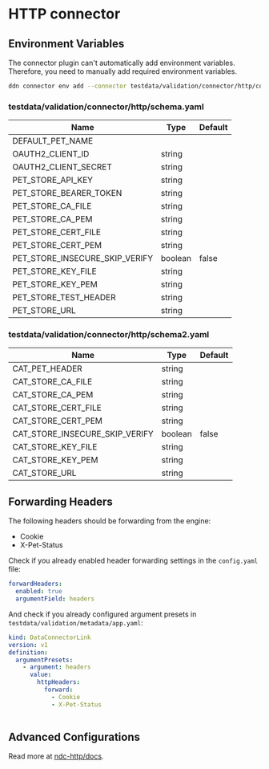 # HTTP connector

## Environment Variables

The connector plugin can't automatically add environment variables. Therefore, you need to manually add required environment variables.

```bash
ddn connector env add --connector testdata/validation/connector/http/connector.yaml --ENV_NAME=value
```

### testdata/validation/connector/http/schema.yaml

| Name | Type | Default |
| ---- | ---- | ------- |
| DEFAULT_PET_NAME |  |  |
| OAUTH2_CLIENT_ID | string |  |
| OAUTH2_CLIENT_SECRET | string |  |
| PET_STORE_API_KEY | string |  |
| PET_STORE_BEARER_TOKEN | string |  |
| PET_STORE_CA_FILE | string |  |
| PET_STORE_CA_PEM | string |  |
| PET_STORE_CERT_FILE | string |  |
| PET_STORE_CERT_PEM | string |  |
| PET_STORE_INSECURE_SKIP_VERIFY | boolean | false |
| PET_STORE_KEY_FILE | string |  |
| PET_STORE_KEY_PEM | string |  |
| PET_STORE_TEST_HEADER | string |  |
| PET_STORE_URL | string |  |


### testdata/validation/connector/http/schema2.yaml

| Name | Type | Default |
| ---- | ---- | ------- |
| CAT_PET_HEADER | string |  |
| CAT_STORE_CA_FILE | string |  |
| CAT_STORE_CA_PEM | string |  |
| CAT_STORE_CERT_FILE | string |  |
| CAT_STORE_CERT_PEM | string |  |
| CAT_STORE_INSECURE_SKIP_VERIFY | boolean | false |
| CAT_STORE_KEY_FILE | string |  |
| CAT_STORE_KEY_PEM | string |  |
| CAT_STORE_URL | string |  |


## Forwarding Headers

The following headers should be forwarding from the engine:

- Cookie
- X-Pet-Status

Check if you already enabled header forwarding settings in the `config.yaml` file:

```yaml
forwardHeaders:
  enabled: true
  argumentField: headers
```

And check if you already configured argument presets in `testdata/validation/metadata/app.yaml`:

```yaml
kind: DataConnectorLink
version: v1
definition:
  argumentPresets:
    - argument: headers
      value:
        httpHeaders:
          forward:
            - Cookie
            - X-Pet-Status
            
```
## Advanced Configurations

Read more at [ndc-http/docs](https://github.com/hasura/ndc-http/blob/main/docs).